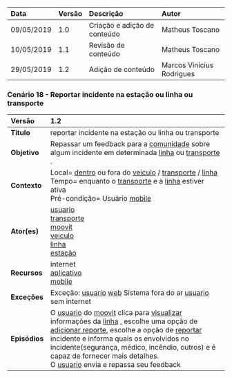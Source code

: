 |Data|Versão|Descrição|Autor|
|:---|:---|:---|:---|
|09/05/2019|1.0|Criação e adição de conteúdo|Matheus Toscano|
|10/05/2019|1.1|Revisão de conteúdo|Matheus Toscano|
|29/05/2019|1.2|Adição de conteúdo|Marcos Vinícius Rodrigues|

### Cenário 18 - Reportar incidente na estação ou linha ou transporte

|Versão|1.2
|:-|:-|
|**Titulo**|reportar incidente na estação ou linha ou transporte|
|**Objetivo**|Repassar um feedback para a [comunidade](https://github.com/Andre-Eduardo/2019.1-Requisitos-Moovit/wiki/L12---comunidade) sobre algum incidente em determinada [linha](https://github.com/Andre-Eduardo/2019.1-Requisitos-Moovit/wiki/L27---linha) ou [transporte](https://github.com/Andre-Eduardo/2019.1-Requisitos-Moovit/wiki/L63---transporte) . |
|**Contexto**|Local= [dentro](https://github.com/Andre-Eduardo/2019.1-Requisitos-Moovit/wiki/L01---a-bordo) ou fora do [veiculo](https://github.com/Andre-Eduardo/2019.1-Requisitos-Moovit/wiki/L66-Veiculo) / [transporte](https://github.com/Andre-Eduardo/2019.1-Requisitos-Moovit/wiki/L63---transporte) / [linha](https://github.com/Andre-Eduardo/2019.1-Requisitos-Moovit/wiki/L27---linha) <br> Tempo= enquanto o [transporte](https://github.com/Andre-Eduardo/2019.1-Requisitos-Moovit/wiki/L63---transporte) e a [linha](https://github.com/Andre-Eduardo/2019.1-Requisitos-Moovit/wiki/L27---linha) estiver ativa<br>Pré-condição= Usuário [mobile](https://github.com/Andre-Eduardo/2019.1-Requisitos-Moovit/wiki/L03---aplica%C3%A7ao-mobile) |
|**Ator(es)**|[usuario](https://github.com/Andre-Eduardo/2019.1-Requisitos-Moovit/wiki/L65-Usu%C3%A1rio) <br> [transporte](https://github.com/Andre-Eduardo/2019.1-Requisitos-Moovit/wiki/L63---transporte) <br> [moovit](https://github.com/Andre-Eduardo/2019.1-Requisitos-Moovit/wiki/L38---moovit) <br> [veiculo](https://github.com/Andre-Eduardo/2019.1-Requisitos-Moovit/wiki/L66-Veiculo) <br> [linha](https://github.com/Andre-Eduardo/2019.1-Requisitos-Moovit/wiki/L27---linha) <br> [estação](https://github.com/Andre-Eduardo/2019.1-Requisitos-Moovit/wiki/L18---esta%C3%A7%C3%A3o) |
|**Recursos**|internet <br> [aplicativo](https://github.com/Andre-Eduardo/2019.1-Requisitos-Moovit/wiki/L03---aplica%C3%A7ao-mobile) <br> [mobile](https://github.com/Andre-Eduardo/2019.1-Requisitos-Moovit/wiki/L03---aplica%C3%A7ao-mobile) |
|**Exceções**|Exceção: [usuario](https://github.com/Andre-Eduardo/2019.1-Requisitos-Moovit/wiki/L65-Usu%C3%A1rio) [web](https://github.com/Andre-Eduardo/2019.1-Requisitos-Moovit/wiki/L04--Aplica%C3%A7%C3%A3o-Web) Sistema fora do ar [usuario](https://github.com/Andre-Eduardo/2019.1-Requisitos-Moovit/wiki/L65-Usu%C3%A1rio) sem internet |
|**Episódios**|O [usuario](https://github.com/Andre-Eduardo/2019.1-Requisitos-Moovit/wiki/L65-Usu%C3%A1rio) do [moovit](https://github.com/Andre-Eduardo/2019.1-Requisitos-Moovit/wiki/L38---moovit) clica para [visualizar](https://github.com/Andre-Eduardo/2019.1-Requisitos-Moovit/wiki/C22-visualizar) informações da [linha](https://github.com/Andre-Eduardo/2019.1-Requisitos-Moovit/wiki/L27---linha) , escolhe uma opção de [adicionar reporte](https://github.com/Andre-Eduardo/2019.1-Requisitos-Moovit/wiki/C15---reportar), escolhe a opção de [reportar](https://github.com/Andre-Eduardo/2019.1-Requisitos-Moovit/wiki/C18---reportar-incidente-na-esta%C3%A7%C3%A3o-ou-linha-ou-transporte) incidente e informa quais os envolvidos no incidente(segurança, médico, incêndio, outros) e é capaz de fornecer mais detalhes.<br>O [usuario](https://github.com/Andre-Eduardo/2019.1-Requisitos-Moovit/wiki/L65-Usu%C3%A1rio) envia e repassa seu feedback |
